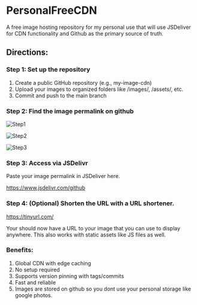 # PersonalFreeCDN
A free image hosting repository for my personal use that will use JSDeliver for CDN functionality and Github as the primary source of truth.

## Directions:
### Step 1: Set up the repository

1. Create a public GitHub repository (e.g., my-image-cdn)
2. Upload your images to organized folders like /images/, /assets/, etc.
3. Commit and push to the main branch

### Step 2: Find the image permalink on github
![Step1](https://tinyurl.com/3nknn9ha)

![Step2](https://tinyurl.com/bdhe77p8)

![Step3](https://tinyurl.com/442ea68j)

### Step 3: Access via JSDelivr
Paste your image permalink in JSDeliver here.

https://www.jsdelivr.com/github


### Step 4: (Optional) Shorten the URL with a URL shortener.
https://tinyurl.com/


Your should now have a URL to your image that you can use to display anywhere. This also works with static assets like JS files as well.

### Benefits:

1. Global CDN with edge caching
2. No setup required
3. Supports version pinning with tags/commits
4. Fast and reliable
5. Images are stored on github so you dont use your personal storage like google photos.
